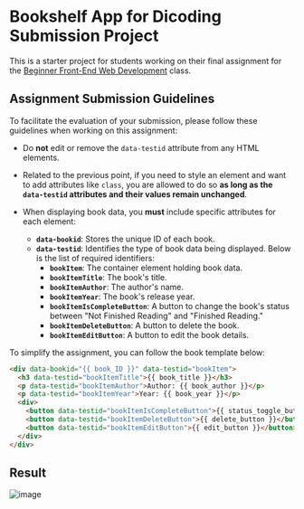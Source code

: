 # Bookshelf App for Dicoding Submission Project

This is a starter project for students working on their final assignment for the [Beginner Front-End Web Development](https://www.dicoding.com/academies/315) class.

## Assignment Submission Guidelines  

To facilitate the evaluation of your submission, please follow these guidelines when working on this assignment:  

- Do **not** edit or remove the `data-testid` attribute from any HTML elements.  
- Related to the previous point, if you need to style an element and want to add attributes like `class`, you are allowed to do so **as long as the `data-testid` attributes and their values remain unchanged**.  
- When displaying book data, you **must** include specific attributes for each element:  

  - **`data-bookid`**: Stores the unique ID of each book.  
  - **`data-testid`**: Identifies the type of book data being displayed. Below is the list of required identifiers:  
    - **`bookItem`**: The container element holding book data.  
    - **`bookItemTitle`**: The book's title.  
    - **`bookItemAuthor`**: The author's name.  
    - **`bookItemYear`**: The book's release year.  
    - **`bookItemIsCompleteButton`**: A button to change the book's status between "Not Finished Reading" and "Finished Reading."  
    - **`bookItemDeleteButton`**: A button to delete the book.  
    - **`bookItemEditButton`**: A button to edit the book details.  

To simplify the assignment, you can follow the book template below:  

```html
<div data-bookid="{{ book_ID }}" data-testid="bookItem">
  <h3 data-testid="bookItemTitle">{{ book_title }}</h3>
  <p data-testid="bookItemAuthor">Author: {{ book_author }}</p>
  <p data-testid="bookItemYear">Year: {{ book_year }}</p>
  <div>
    <button data-testid="bookItemIsCompleteButton">{{ status_toggle_button }}</button>
    <button data-testid="bookItemDeleteButton">{{ delete_button }}</button>
    <button data-testid="bookItemEditButton">{{ edit_button }}</button>
  </div>
</div>
```

## Result
![image](https://github.com/user-attachments/assets/246c5068-a151-4f82-a22f-4a13dd9ec449)
